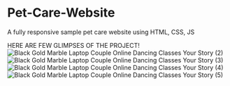 # Pet-Care-Website
A fully responsive sample pet care website using HTML, CSS, JS


HERE ARE FEW GLIMPSES OF THE PROJECT!
![Black Gold Marble Laptop Couple Online Dancing Classes Your Story (2)](https://user-images.githubusercontent.com/96364290/191959677-45b00a4d-7470-4369-8e2e-c835ded59039.jpg)
![Black Gold Marble Laptop Couple Online Dancing Classes Your Story (3)](https://user-images.githubusercontent.com/96364290/191959670-25e0e239-1c27-4ab7-bede-7e662cbbe47a.jpg)
![Black Gold Marble Laptop Couple Online Dancing Classes Your Story (4)](https://user-images.githubusercontent.com/96364290/191959680-920c5608-7b9c-44e8-af3d-85f342ea2b25.jpg)
![Black Gold Marble Laptop Couple Online Dancing Classes Your Story (5)](https://user-images.githubusercontent.com/96364290/191960815-e5cddf26-6403-4941-a5f3-45a7f7a0ae3b.jpg)
